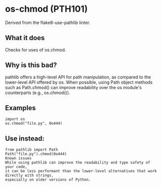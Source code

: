 # os-chmod (PTH101)
Derived from the flake8-use-pathlib linter.
## What it does
Checks for uses of os.chmod.
## Why is this bad?
pathlib offers a high-level API for path manipulation, as compared to
the lower-level API offered by os. When possible, using Path object
methods such as Path.chmod() can improve readability over the os
module's counterparts (e.g., os.chmod()).
## Examples
```
import os
os.chmod("file.py", 0o444)
```
## Use instead:
```
from pathlib import Path
Path("file.py").chmod(0o444)
Known issues
While using pathlib can improve the readability and type safety of your code,
it can be less performant than the lower-level alternatives that work directly with strings,
especially on older versions of Python.
```